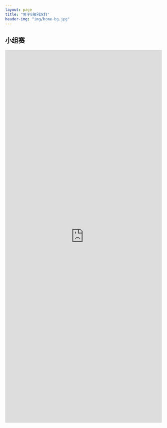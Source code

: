 ```yaml
---
layout: page
title: "男子B级别双打"
header-img: "img/home-bg.jpg"
---
```


## 小组赛
<iframe src="https://challonge.com/actc2023_db/module" width="100%" height="1200" frameborder="0" scrolling="auto" allowtransparency="true"></iframe>
